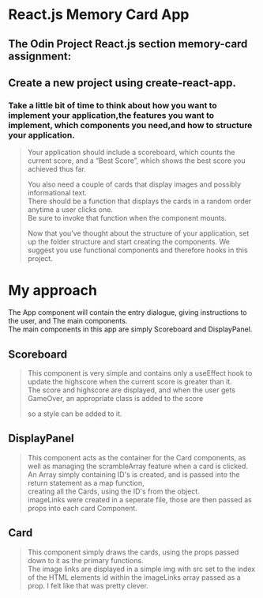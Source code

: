 # React.js Memory Card App
## The Odin Project React.js section memory-card assignment: 

 ## Create a new project using create-react-app.
 ### Take a little bit of time to think about how you want to implement your application,the features you want to implement, which components you need,and how to structure your application. 

> Your application should include a scoreboard, which counts the current score, and a “Best Score”, which shows the best score you achieved thus far. 
>
> You also need a couple of cards that display images and possibly informational text.  
>  There should be a function that displays the cards in a random order anytime a user clicks one.   
>  Be sure to invoke that function when the component mounts.
>
>
>  Now that you’ve thought about the structure of your application, set up the folder structure and start creating the components. We suggest you use functional components and therefore hooks in this project.


# My approach
The App component will contain the entry dialogue, giving instructions to the user, and The main components.  
The main components in this app are simply Scoreboard and DisplayPanel.  


## Scoreboard
> This component is very simple and contains only a useEffect hook to update the highscore when the current score is greater than it.  
> The score and highscore are displayed, and when the user gets GameOver, 
> an appropriate class is added to the score <div> so a style can be added to it.  
  
## DisplayPanel
  > This component acts as the container for the Card components, as well as managing the scrambleArray feature when a card is clicked.  
 > An Array simply containing ID's is created, and is passed into the return statement as a map function,  
 > creating all the Cards, using the ID's from the object.  
 > imageLinks were created in a seperate file, those are then passed as props into each card Component.
 
 ## Card 
 > This component simply draws the cards, using the props passed down to it as the primary functions.  
 > The image links are displayed in a simple img with src set to the index of the HTML elements id within the imageLinks array passed as a prop. I felt like that was pretty clever.
  

